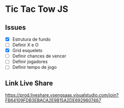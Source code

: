 # Tic Tac Tow JS

## Issues

- [x] Estrutura de fundo
- [ ] Definir X e O
- [x] Grid esqueleto
- [ ] Definir chances de vencer
- [ ] Definir jogadores
- [ ] Definir tempo de jogo

## Link Live Share

https://prod.liveshare.vsengsaas.visualstudio.com/join?FB64109FDB3EBACA2E9B15A2DE6929607467
